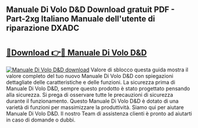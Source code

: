 ## Manuale Di Volo D&D Download gratuit PDF - Part-2xg Italiano Manuale dell'utente di riparazione DXADC

# <h2><a href="http://dfbpmz.blite.top/?on=Manuale+Di+Volo+D%26D">🔗Download 👉🔴 Manuale Di Volo D&D</a></h2>

[![Manuale Di Volo D&D download](https://i.imgur.com/lujVjoI.png)](http://dfbpmz.blite.top/?on=Manuale+Di+Volo+D%26D)
Valore di sblocco questa guida mostra il valore completo del tuo nuovo Manuale Di Volo D&D con spiegazioni dettagliate delle caratteristiche e delle funzioni. La sicurezza prima di Manuale Di Volo D&D, sempre questo prodotto è stato progettato pensando alla sicurezza. Si prega di osservare tutte le precauzioni di sicurezza durante il funzionamento. Questo Manuale Di Volo D&D è dotato di una varietà di funzioni per massimizzare la produttività. Siamo qui per aiutare Manuale Di Volo D&D. Il nostro Team di assistenza clienti è pronto ad aiutarti in caso di domande o dubbi.
